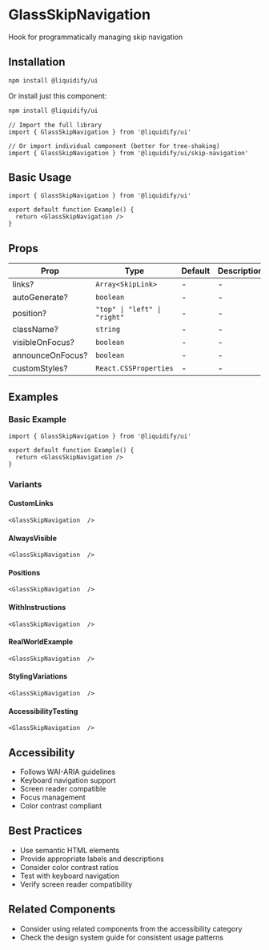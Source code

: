 # GlassSkipNavigation

Hook for programmatically managing skip navigation

## Installation

```bash
npm install @liquidify/ui
```

Or install just this component:

```bash
npm install @liquidify/ui
```

```tsx
// Import the full library
import { GlassSkipNavigation } from '@liquidify/ui'

// Or import individual component (better for tree-shaking)
import { GlassSkipNavigation } from '@liquidify/ui/skip-navigation'
```

## Basic Usage

```tsx
import { GlassSkipNavigation } from '@liquidify/ui'

export default function Example() {
  return <GlassSkipNavigation />
}
```

## Props

| Prop | Type | Default | Description |
|------|------|---------|-------------|
| links? | `Array<SkipLink>` | - | - |
| autoGenerate? | `boolean` | - | - |
| position? | `"top" \| "left" \| "right"` | - | - |
| className? | `string` | - | - |
| visibleOnFocus? | `boolean` | - | - |
| announceOnFocus? | `boolean` | - | - |
| customStyles? | `React.CSSProperties` | - | - |


## Examples

### Basic Example

```tsx
import { GlassSkipNavigation } from '@liquidify/ui'

export default function Example() {
  return <GlassSkipNavigation />
}
```

### Variants

#### CustomLinks

```tsx
<GlassSkipNavigation  />
```

#### AlwaysVisible

```tsx
<GlassSkipNavigation  />
```

#### Positions

```tsx
<GlassSkipNavigation  />
```

#### WithInstructions

```tsx
<GlassSkipNavigation  />
```

#### RealWorldExample

```tsx
<GlassSkipNavigation  />
```

#### StylingVariations

```tsx
<GlassSkipNavigation  />
```

#### AccessibilityTesting

```tsx
<GlassSkipNavigation  />
```



## Accessibility

- Follows WAI-ARIA guidelines
- Keyboard navigation support
- Screen reader compatible
- Focus management
- Color contrast compliant

## Best Practices

- Use semantic HTML elements
- Provide appropriate labels and descriptions
- Consider color contrast ratios
- Test with keyboard navigation
- Verify screen reader compatibility

## Related Components

- Consider using related components from the accessibility category
- Check the design system guide for consistent usage patterns
